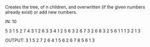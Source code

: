 Creates the tree, of n children, and overwritten (if the given numbers already exist) or add new numbers.

IN:
10

5 3 1 5 2 7
4 3 1 2 6
3 3 4 1
2 5 6
3 2 6 7
3 2 6 8
3 2 5 6
1 1
1 3
2 1 3 

OUTPUT:
3 1 5 2 7 2 6 4 1 5 6 2 6 7 8 5 6 1 3
